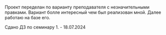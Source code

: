 Проект переделан по варианту преподавателя с незначительными правками. Вариант болле интересный чем был реализован мной. Далее работаю на базе его. 

Сдано ДЗ по семинару 1. - 18.07.2024